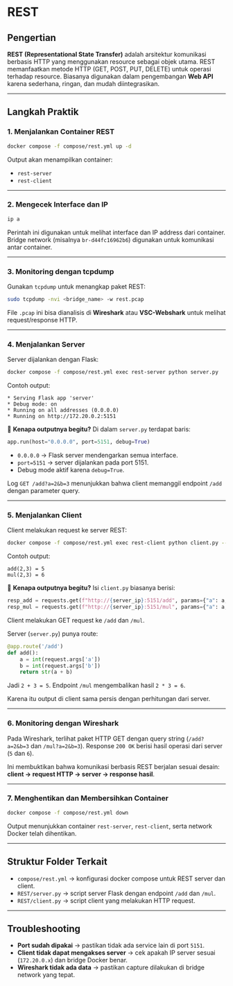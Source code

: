 # REST

## Pengertian

**REST (Representational State Transfer)** adalah arsitektur komunikasi berbasis HTTP yang menggunakan resource sebagai objek utama.
REST memanfaatkan metode HTTP (GET, POST, PUT, DELETE) untuk operasi terhadap resource.
Biasanya digunakan dalam pengembangan **Web API** karena sederhana, ringan, dan mudah diintegrasikan.

---

## Langkah Praktik

### 1. Menjalankan Container REST

```bash
docker compose -f compose/rest.yml up -d
```

Output akan menampilkan container:

* `rest-server`
* `rest-client`

---

### 2. Mengecek Interface dan IP

```bash
ip a
```

Perintah ini digunakan untuk melihat interface dan IP address dari container.
Bridge network (misalnya `br-d44fc16962b6`) digunakan untuk komunikasi antar container.

---

### 3. Monitoring dengan tcpdump

Gunakan `tcpdump` untuk menangkap paket REST:

```bash
sudo tcpdump -nvi <bridge_name> -w rest.pcap
```

File `.pcap` ini bisa dianalisis di **Wireshark** atau **VSC-Webshark** untuk melihat request/response HTTP.

---

### 4. Menjalankan Server

Server dijalankan dengan Flask:

```bash
docker compose -f compose/rest.yml exec rest-server python server.py
```

Contoh output:

```
* Serving Flask app 'server'
* Debug mode: on
* Running on all addresses (0.0.0.0)
* Running on http://172.20.0.2:5151
```

📌 **Kenapa outputnya begitu?**
Di dalam `server.py` terdapat baris:

```python
app.run(host="0.0.0.0", port=5151, debug=True)
```

* `0.0.0.0` → Flask server mendengarkan semua interface.
* `port=5151` → server dijalankan pada port 5151.
* Debug mode aktif karena `debug=True`.

Log `GET /add?a=2&b=3` menunjukkan bahwa client memanggil endpoint `/add` dengan parameter query.

---

### 5. Menjalankan Client

Client melakukan request ke server REST:

```bash
docker compose -f compose/rest.yml exec rest-client python client.py --op both -a 2 -b 3
```

Contoh output:

```
add(2,3) = 5
mul(2,3) = 6
```

📌 **Kenapa outputnya begitu?**
Isi `client.py` biasanya berisi:

```python
resp_add = requests.get(f"http://{server_ip}:5151/add", params={"a": a, "b": b})
resp_mul = requests.get(f"http://{server_ip}:5151/mul", params={"a": a, "b": b})
```

Client melakukan GET request ke `/add` dan `/mul`.

Server (`server.py`) punya route:

```python
@app.route('/add')
def add():
    a = int(request.args['a'])
    b = int(request.args['b'])
    return str(a + b)
```

Jadi `2 + 3 = 5`.
Endpoint `/mul` mengembalikan hasil `2 * 3 = 6`.

Karena itu output di client sama persis dengan perhitungan dari server.

---

### 6. Monitoring dengan Wireshark

Pada Wireshark, terlihat paket HTTP GET dengan query string (`/add?a=2&b=3` dan `/mul?a=2&b=3`).
Response `200 OK` berisi hasil operasi dari server (`5` dan `6`).

Ini membuktikan bahwa komunikasi berbasis REST berjalan sesuai desain: **client → request HTTP → server → response hasil**.

---

### 7. Menghentikan dan Membersihkan Container

```bash
docker compose -f compose/rest.yml down
```

Output menunjukkan container `rest-server`, `rest-client`, serta network Docker telah dihentikan.

---

## Struktur Folder Terkait

* `compose/rest.yml` → konfigurasi docker compose untuk REST server dan client.
* `REST/server.py` → script server Flask dengan endpoint `/add` dan `/mul`.
* `REST/client.py` → script client yang melakukan HTTP request.

---

## Troubleshooting

* **Port sudah dipakai** → pastikan tidak ada service lain di port `5151`.
* **Client tidak dapat mengakses server** → cek apakah IP server sesuai (`172.20.0.x`) dan bridge Docker benar.
* **Wireshark tidak ada data** → pastikan capture dilakukan di bridge network yang tepat.
